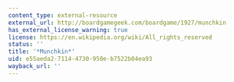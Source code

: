 ```yaml
---
content_type: external-resource
external_url: http://boardgamegeek.com/boardgame/1927/munchkin
has_external_license_warning: true
license: https://en.wikipedia.org/wiki/All_rights_reserved
status: ''
title: '*Munchkin*'
uid: e55aeda2-7114-4730-950e-b7522b04ea93
wayback_url: ''
---
```

